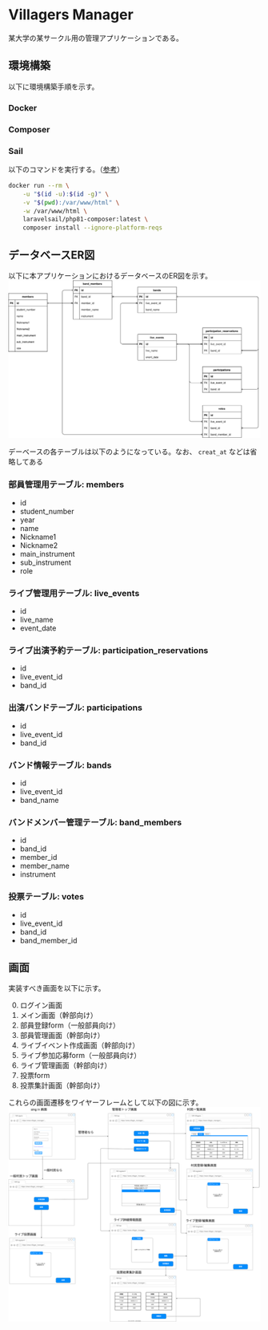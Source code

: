 # Villagers Manager
某大学の某サークル用の管理アプリケーションである。

## 環境構築
以下に環境構築手順を示す。
### Docker

### Composer

### Sail
以下のコマンドを実行する。（[参考](https://readouble.com/laravel/9.x/ja/sail.html)）
```sh
docker run --rm \
    -u "$(id -u):$(id -g)" \
    -v "$(pwd):/var/www/html" \
    -w /var/www/html \
    laravelsail/php81-composer:latest \
    composer install --ignore-platform-reqs
```

## データベースER図
以下に本アプリケーションにおけるデータベースのER図を示す。
![](diagrams/ER.svg)

デーベースの各テーブルは以下のようになっている。なお、 `creat_at` などは省略してある

### 部員管理用テーブル: members
- id
- student_number
- year
- name
- Nickname1
- Nickname2
- main_instrument
- sub_instrument
- role

### ライブ管理用テーブル: live_events
- id
- live_name
- event_date

### ライブ出演予約テーブル: participation_reservations
- id
- live_event_id
- band_id

### 出演バンドテーブル: participations
- id
- live_event_id
- band_id

### バンド情報テーブル: bands
- id
- live_event_id
- band_name

### バンドメンバー管理テーブル: band_members
- id
- band_id
- member_id
- member_name
- instrument

### 投票テーブル: votes
- id
- live_event_id
- band_id
- band_member_id


## 画面
実装すべき画面を以下に示す。

0. ログイン画面
1. メイン画面（幹部向け）
2. 部員登録form（一般部員向け）
3. 部員管理画面（幹部向け）
4. ライブイベント作成画面（幹部向け）
5. ライブ参加応募form（一般部員向け）
6. ライブ管理画面（幹部向け）
7. 投票form
8. 投票集計画面（幹部向け）

これらの画面遷移をワイヤーフレームとして以下の図に示す。
![](diagrams/wireframe.svg)